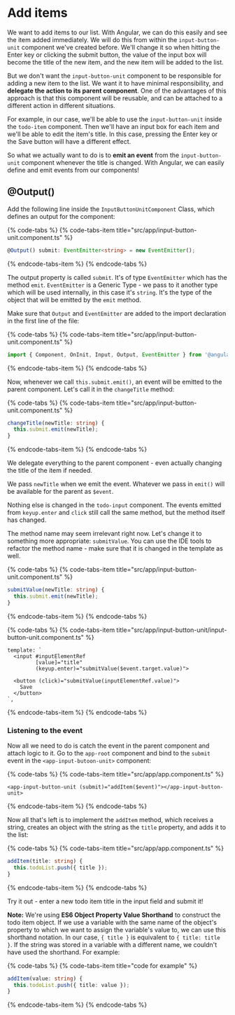 # Add items

We want to add items to our list. With Angular, we can do this easily and see the item added immediately. We will do this from within the `input-button-unit` component we've created before. We'll change it so when hitting the Enter key or clicking the submit button, the value of the input box will become the title of the new item, and the new item will be added to the list.

But we don't want the `input-button-unit` component to be responsible for adding a new item to the list. We want it to have minimal responsibility, and **delegate the action to its parent component**. One of the advantages of this approach is that this component will be reusable, and can be attached to a different action in different situations.

For example, in our case, we'll be able to use the `input-button-unit` inside the `todo-item` component. Then we'll have an input box for each item and we'll be able to edit the item's title. In this case, pressing the Enter key or the Save button will have a different effect.

So what we actually want to do is to **emit an event** from the `input-button-unit` component whenever the title is changed. With Angular, we can easily define and emit events from our components!

## @Output\(\)

Add the following line inside the `InputButtonUnitComponent` Class, which defines an output for the component:

{% code-tabs %}
{% code-tabs-item title="src/app/input-button-unit.component.ts" %}
```typescript
@Output() submit: EventEmitter<string> = new EventEmitter();
```
{% endcode-tabs-item %}
{% endcode-tabs %}

The output property is called `submit`. It's of type `EventEmitter` which has the method `emit`. `EventEmitter` is a Generic Type - we pass to it another type which will be used internally, in this case it's `string`. It's the type of the object that will be emitted by the `emit` method.

Make sure that `Output` and `EventEmitter` are added to the import declaration in the first line of the file:

{% code-tabs %}
{% code-tabs-item title="src/app/input-button-unit.component.ts" %}
```typescript
import { Component, OnInit, Input, Output, EventEmitter } from '@angular/core';
```
{% endcode-tabs-item %}
{% endcode-tabs %}

Now, whenever we call `this.submit.emit()`, an event will be emitted to the parent component. Let's call it in the `changeTitle` method:

{% code-tabs %}
{% code-tabs-item title="src/app/input-button-unit.component.ts" %}
```typescript
changeTitle(newTitle: string) {
  this.submit.emit(newTitle);
}
```
{% endcode-tabs-item %}
{% endcode-tabs %}

We delegate everything to the parent component - even actually changing the title of the item if needed.

We pass `newTitle` when we emit the event. Whatever we pass in `emit()` will be available for the parent as `$event`.

Nothing else is changed in the `todo-input` component. The events emitted from `keyup.enter` and `click` still call the same method, but the method itself has changed.

The method name may seem irrelevant right now. Let's change it to something more appropriate: `submitValue`. You can use the IDE tools to refactor the method name - make sure that it is changed in the template as well.

{% code-tabs %}
{% code-tabs-item title="src/app/input-button-unit.component.ts" %}
```typescript
submitValue(newTitle: string) {
  this.submit.emit(newTitle);
}
```
{% endcode-tabs-item %}
{% endcode-tabs %}

{% code-tabs %}
{% code-tabs-item title="src/app/input-button-unit/input-button-unit.component.ts" %}
```markup
template: `
  <input #inputElementRef
         [value]="title"
         (keyup.enter)="submitValue($event.target.value)">

  <button (click)="submitValue(inputElementRef.value)">
    Save
  </button>
`,
```
{% endcode-tabs-item %}
{% endcode-tabs %}

### Listening to the event

Now all we need to do is catch the event in the parent component and attach logic to it. Go to the `app-root` component and bind to the `submit` event in the `<app-input-butoon-unit>` component:

{% code-tabs %}
{% code-tabs-item title="src/app/app.component.ts" %}
```markup
<app-input-button-unit (submit)="addItem($event)"></app-input-button-unit>
```
{% endcode-tabs-item %}
{% endcode-tabs %}

Now all that's left is to implement the `addItem` method, which receives a string, creates an object with the string as the `title` property, and adds it to the list:

{% code-tabs %}
{% code-tabs-item title="src/app/app.component.ts" %}
```typescript
addItem(title: string) {    
  this.todoList.push({ title });
}
```
{% endcode-tabs-item %}
{% endcode-tabs %}

Try it out - enter a new todo item title in the input field and submit it!

**Note:** We're using **ES6 Object Property Value Shorthand** to construct the todo item object. If we use a variable with the same name of the object's property to which we want to assign the variable's value to, we can use this shorthand notation. In our case, `{ title }` is equivalent to `{ title: title }`. If the string was stored in a variable with a different name, we couldn't have used the shorthand. For example:

{% code-tabs %}
{% code-tabs-item title="code for example" %}
```typescript
addItem(value: string) {    
  this.todoList.push({ title: value });
}
```
{% endcode-tabs-item %}
{% endcode-tabs %}

